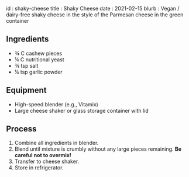 id         : shaky-cheese
title      : Shaky Cheese
date       : 2021-02-15
blurb      : Vegan / dairy-free shaky cheese in the style of the Parmesan cheese in the green container

## Ingredients

* &frac34; C cashew pieces
* &frac14; C nutritional yeast
* &frac34; tsp salt
* &frac14; tsp garlic powder

## Equipment

* High-speed blender (e.g., Vitamix)
* Large cheese shaker or glass storage container with lid

## Process

1. Combine all ingredients in blender.
2. Blend until mixture is crumbly without any large pieces remaining. **Be careful not to overmix!**
3. Transfer to cheese shaker.
4. Store in refrigerator.
